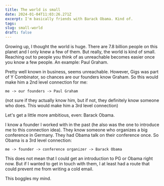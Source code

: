 ```yaml
---
title: The world is small
date: 2024-01-04T11:03:26.271Z
excerpt: I'm basically friends with Barack Obama. Kind of.
tags:
slug: small-world
draft: false
---
```


Growing up, I thought the world is huge. There are 7.8 billion people on this planet and I only knew a few of them. But really, the world is kind of small. Reaching out to people you think of as unreachable becomes easier once you know a few people. An example: Paul Graham.

Pretty well known in business, seems unreachable. However, Gigs was part of Y Combinator, so chances are our founders know Graham. So this would make him a 2nd level connection for me:

`me -> our founders -> Paul Graham`

(not sure if they actually know him, but if not, they definitely know someone who does. This would make him a 3rd level connection)

Let's get a little more ambitious, even: Barack Obama.

I know a founder I worked with in the past (he also was the one to introduce me to this connection idea). They know someone who organizes a big conference in Germany. They had Obama talk on their conference once. So Obama is a 3rd level connection:

`me -> founder -> conference organizer -> Barack Obama`

This does not mean that I could get an introduction to PG or Obama right now. But if I wanted to get in touch with them, I at least had a route that could prevent me from writing a cold email.

This boggles my mind.

